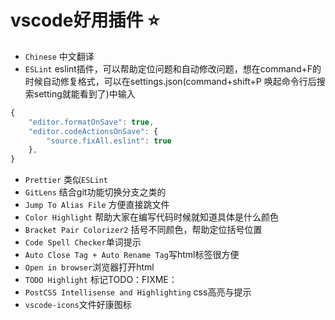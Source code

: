 # vscode好用插件 :star:
- `Chinese` 中文翻译
- `ESLint`
eslint插件，可以帮助定位问题和自动修改问题，想在command+F的时候自动修复格式，可以在settings.json(command+shift+P 唤起命令行后搜索setting就能看到了)中输入
```js
{
    "editor.formatOnSave": true,
    "editor.codeActionsOnSave": {
        "source.fixAll.eslint": true
    },
}
```
- `Prettier` 类似`ESLint`
- `GitLens` 结合git功能切换分支之类的
- `Jump To Alias File` 方便直接跳文件
- `Color Highlight` 帮助大家在编写代码时候就知道具体是什么颜色
- `Bracket Pair Colorizer2` 括号不同颜色，帮助定位括号位置
- `Code Spell Checker`单词提示
- `Auto Close Tag + Auto Rename Tag`写html标签很方便
- `Open in browser`浏览器打开html
- `TODO Highlight` 标记TODO：FIXME：
- `PostCSS Intellisense and Highlighting` css高亮与提示
- `vscode-icons`文件好康图标
